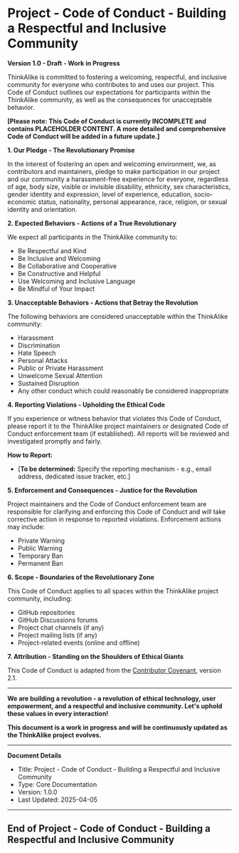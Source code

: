 # Project - Code of Conduct - Building a Respectful and Inclusive Community

**Version 1.0 - Draft - Work in Progress**

ThinkAlike is committed to fostering a welcoming, respectful, and inclusive community for everyone who contributes to and uses our project. This Code of Conduct outlines our expectations for participants within the ThinkAlike community, as well as the consequences for unacceptable behavior.

**[Please note: This Code of Conduct is currently INCOMPLETE and contains PLACEHOLDER CONTENT. A more detailed and comprehensive Code of Conduct will be added in a future update.]**

**1. Our Pledge - The Revolutionary Promise**

In the interest of fostering an open and welcoming environment, we, as contributors and maintainers, pledge to make participation in our project and our community a harassment-free experience for everyone, regardless of age, body size, visible or invisible disability, ethnicity, sex characteristics, gender identity and expression, level of experience, education, socio-economic status, nationality, personal appearance, race, religion, or sexual identity and orientation.

**2. Expected Behaviors - Actions of a True Revolutionary**

We expect all participants in the ThinkAlike community to:

* Be Respectful and Kind
* Be Inclusive and Welcoming
* Be Collaborative and Cooperative
* Be Constructive and Helpful
* Use Welcoming and Inclusive Language
* Be Mindful of Your Impact

**3. Unacceptable Behaviors - Actions that Betray the Revolution**

The following behaviors are considered unacceptable within the ThinkAlike community:

* Harassment
* Discrimination
* Hate Speech
* Personal Attacks
* Public or Private Harassment
* Unwelcome Sexual Attention
* Sustained Disruption
* Any other conduct which could reasonably be considered inappropriate

**4. Reporting Violations - Upholding the Ethical Code**

If you experience or witness behavior that violates this Code of Conduct, please report it to the ThinkAlike project maintainers or designated Code of Conduct enforcement team (if established). All reports will be reviewed and investigated promptly and fairly.

**How to Report:**

* [**To be determined:**  Specify the reporting mechanism - e.g., email address, dedicated issue tracker, etc.]

**5. Enforcement and Consequences - Justice for the Revolution**

Project maintainers and the Code of Conduct enforcement team are responsible for clarifying and enforcing this Code of Conduct and will take corrective action in response to reported violations. Enforcement actions may include:

* Private Warning
* Public Warning
* Temporary Ban
* Permanent Ban

**6. Scope - Boundaries of the Revolutionary Zone**

This Code of Conduct applies to all spaces within the ThinkAlike project community, including:

* GitHub repositories
* GitHub Discussions forums
* Project chat channels (if any)
* Project mailing lists (if any)
* Project-related events (online and offline)

**7. Attribution - Standing on the Shoulders of Ethical Giants**

This Code of Conduct is adapted from the [Contributor Covenant](https://www.contributor-covenant.org), version 2.1.

---

**We are building a revolution - a revolution of ethical technology, user empowerment, and a respectful and inclusive community. Let's uphold these values in every interaction!**

**This document is a work in progress and will be continuously updated as the ThinkAlike project evolves.**

---
**Document Details**
- Title: Project - Code of Conduct - Building a Respectful and Inclusive Community
- Type: Core Documentation
- Version: 1.0.0
- Last Updated: 2025-04-05
---
End of Project - Code of Conduct - Building a Respectful and Inclusive Community
---


